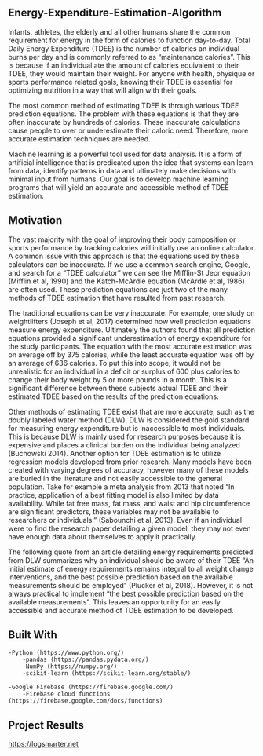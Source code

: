 ## Energy-Expenditure-Estimation-Algorithm 
Infants, athletes, the elderly and all other humans share
 the common requirement for energy in the form of calories
 to function day-to-day. Total Daily Energy Expenditure (TDEE)
 is the number of calories an individual burns per day and is
 commonly referred to as “maintenance calories”.  This is because
 if an individual ate the amount of calories equivalent to their TDEE,
 they would maintain their weight. For anyone with health, physique
 or sports performance related goals, knowing their TDEE is essential
 for optimizing nutrition in a way that will align with their goals.

The most common method of estimating TDEE is through various TDEE prediction
 equations. The problem with these equations is that they are often inaccurate
 by hundreds of calories. These inaccurate calculations cause people to over
 or underestimate their caloric need. Therefore, more accurate estimation
 techniques are needed. 

Machine learning is a powerful tool used for data analysis. It is a form
 of artificial intelligence that is predicated upon the idea that systems
 can learn from data, identify patterns in data and ultimately make decisions
 with minimal input from humans. Our goal is to develop machine learning
 programs that will yield an accurate and accessible method of TDEE estimation.
  
## Motivation 
The vast majority with the goal of improving their body composition or
 sports performance by tracking calories will initially use an online
 calculator. A common issue with this approach is that the equations
 used by these calculators can be inaccurate. If we use a common search
 engine, Google, and search for a “TDEE calculator” we can see the
 Mifflin-St Jeor equation (Mifflin et al, 1990) and the Katch-McArdle
 equation (McArdle et al, 1986) are often used. These prediction equations
 are just two of the many methods of TDEE estimation that have resulted
 from past research. 
 
The traditional equations can be very inaccurate.  For example, one study on
  weightlifters (Joseph et al, 2017) determined how well prediction equations
  measure energy expenditure. Ultimately the authors found that all prediction equations
  provided a significant underestimation of energy expenditure for the study participants.
  The equation with the most accurate estimation was on average off by 375 calories,
  while the least accurate equation was off by an average of 636 calories. To put
  this into scope, it would not be unrealistic for an individual in a deficit or surplus
  of 600 plus calories to change their body weight by 5 or more pounds in a month.
  This is a significant difference between these subjects actual TDEE and their estimated
  TDEE based on the results of the prediction equations.
  
Other methods of estimating TDEE exist that are more accurate, such as the doubly labeled water method
 (DLW). DLW is considered the gold standard for measuring energy expenditure but is inaccessible to most
 individuals. This is because DLW is mainly used for research purposes because it is expensive and places
 a clinical burden on the individual being analyzed (Buchowski 2014). Another option for TDEE estimation
 is to utilize regression models developed from prior research. Many models have been created with varying
 degrees of accuracy, however many of these models are buried in the literature and not easily accessible
 to the general population. Take for example a meta analysis from 2013 that noted “In practice, application
 of a best fitting model  is also limited by data availability. While fat free mass, fat mass, and waist and
 hip circumference are significant predictors, these variables may not be available to researchers or individuals.”
 (Sabounchi et al, 2013). Even if an individual were to find the research paper detailing a given model, they may
 not even have enough data about themselves to apply it practically.

The following quote from an article detailing energy requirements predicted from DLW summarizes why an individual 
should be aware of their TDEE  “An initial estimate of energy requirements remains integral to all weight change 
interventions, and the best possible prediction based on the available measurements should be employed” (Plucker et al, 2018).
 However, it is not always practical to implement “the best possible prediction based on the available measurements”. This
 leaves an opportunity for an easily accessible and accurate method of TDEE estimation to be developed.

## Built With 
	-Python (https://www.python.org/) 
		-pandas (https://pandas.pydata.org/) 
		-NumPy (https://numpy.org/)
		-scikit-learn (https://scikit-learn.org/stable/)
  
	-Google Firebase (https://firebase.google.com/) 
		-Firebase cloud functions (https://firebase.google.com/docs/functions) 
 
## Project Results  
https://logsmarter.net
